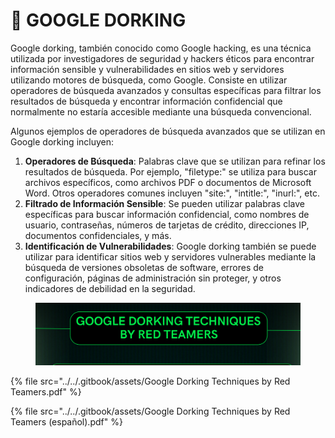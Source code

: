# 🤩 GOOGLE DORKING

Google dorking, también conocido como Google hacking, es una técnica utilizada por investigadores de seguridad y hackers éticos para encontrar información sensible y vulnerabilidades en sitios web y servidores utilizando motores de búsqueda, como Google. Consiste en utilizar operadores de búsqueda avanzados y consultas específicas para filtrar los resultados de búsqueda y encontrar información confidencial que normalmente no estaría accesible mediante una búsqueda convencional.

Algunos ejemplos de operadores de búsqueda avanzados que se utilizan en Google dorking incluyen:

1. **Operadores de Búsqueda**: Palabras clave que se utilizan para refinar los resultados de búsqueda. Por ejemplo, "filetype:" se utiliza para buscar archivos específicos, como archivos PDF o documentos de Microsoft Word. Otros operadores comunes incluyen "site:", "intitle:", "inurl:", etc.
2. **Filtrado de Información Sensible**: Se pueden utilizar palabras clave específicas para buscar información confidencial, como nombres de usuario, contraseñas, números de tarjetas de crédito, direcciones IP, documentos confidenciales, y más.
3. **Identificación de Vulnerabilidades**: Google dorking también se puede utilizar para identificar sitios web y servidores vulnerables mediante la búsqueda de versiones obsoletas de software, errores de configuración, páginas de administración sin proteger, y otros indicadores de debilidad en la seguridad.

<figure><img src="../../.gitbook/assets/Google-Dorking-Techniques-by-Red-Teamers-pdf.png" alt=""><figcaption></figcaption></figure>



{% file src="../../.gitbook/assets/Google Dorking Techniques by Red Teamers.pdf" %}



{% file src="../../.gitbook/assets/Google Dorking Techniques by Red Teamers (español).pdf" %}
